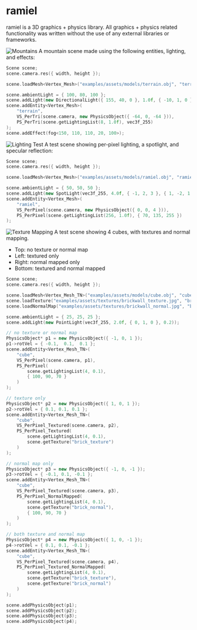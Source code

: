 # ramiel

ramiel is a 3D graphics + physics library. All graphics + physics related functionality was 
written without the use of any external libraries or frameworks.

![Mountains](https://github.com/BenLee8602/ramiel/blob/master/screenshots/perlin_mountain.PNG?raw=true)
A mountain scene made using the following entities, lighting, and effects:
```cpp
Scene scene;
scene.camera.res({ width, height });

scene.loadMesh<Vertex_Mesh>("examples/assets/models/terrain.obj", "terrain");

scene.ambientLight = { 100, 80, 100 };
scene.addLight(new DirectionalLight({ 155, 40, 0 }, 1.0f, { -10, 1, 0 }));
scene.addEntity<Vertex_Mesh>(
    "terrain",
    VS_PerTri(scene.camera, new PhysicsObject({ -64, 0, -64 })),
    PS_PerTri(scene.getLightingList(8, 1.0f), vec3f_255)
);
scene.addEffect(fog<150, 110, 110, 20, 100>);
```

![Lighting Test](https://github.com/BenLee8602/ramiel/blob/master/screenshots/ramiel.PNG?raw=true)
A test scene showing per-pixel lighting, a spotlight, and specular reflection:
```cpp
Scene scene;
scene.camera.res({ width, height });

scene.loadMesh<Vertex_Mesh>("examples/assets/models/ramiel.obj", "ramiel");

scene.ambientLight = { 50, 50, 50 };
scene.addLight(new SpotLight(vec3f_255, 4.0f, { -1, 2, 3 }, { 1, -2, 1 }, 0.1f, 30.0f, 50.0f));
scene.addEntity<Vertex_Mesh>(
    "ramiel",
    VS_PerPixel(scene.camera, new PhysicsObject({ 0, 0, 4 })),
    PS_PerPixel(scene.getLightingList(256, 1.0f), { 70, 135, 255 })
);
```

![Texture Mapping](https://github.com/BenLee8602/ramiel/blob/master/screenshots/brick.PNG?raw=true)
A test scene showing 4 cubes, with textures and normal mapping.
* Top: no texture or normal map
* Left: textured only
* Right: normal mapped only
* Bottom: textured and normal mapped
```cpp
Scene scene;
scene.camera.res({ width, height });

scene.loadMesh<Vertex_Mesh_TN>("examples/assets/models/cube.obj", "cube", true, true);
scene.loadTexture("examples/assets/textures/brickwall_texture.jpg", "brick_texture");
scene.loadNormalMap("examples/assets/textures/brickwall_normal.jpg", "brick_normal");

scene.ambientLight = { 25, 25, 25 };
scene.addLight(new PointLight(vec3f_255, 2.0f, { 0, 1, 0 }, 0.2));

// no texture or normal map
PhysicsObject* p1 = new PhysicsObject({ -1, 0, 1 });
p1->rotVel = { -0.1,  0.1,  0.1 };
scene.addEntity<Vertex_Mesh_TN>(
    "cube",
    VS_PerPixel(scene.camera, p1),
    PS_PerPixel(
        scene.getLightingList(4, 0.1),
        { 100, 90, 70 }
    )
);

// texture only
PhysicsObject* p2 = new PhysicsObject({ 1, 0, 1 });
p2->rotVel = { 0.1, 0.1, 0.1 };
scene.addEntity<Vertex_Mesh_TN>(
    "cube",
    VS_PerPixel_Textured(scene.camera, p2),
    PS_PerPixel_Textured(
        scene.getLightingList(4, 0.1),
        scene.getTexture("brick_texture")
    )
);

// normal map only
PhysicsObject* p3 = new PhysicsObject({ -1, 0, -1 });
p3->rotVel = { -0.1, 0.1, -0.1 };
scene.addEntity<Vertex_Mesh_TN>(
    "cube",
    VS_PerPixel_Textured(scene.camera, p3),
    PS_PerPixel_NormalMapped(
        scene.getLightingList(4, 0.1),
        scene.getTexture("brick_normal"),
        { 100, 90, 70 }
    )
);

// both texture and normal map
PhysicsObject* p4 = new PhysicsObject({ 1, 0, -1 });
p4->rotVel = { 0.1, 0.1, -0.1 };
scene.addEntity<Vertex_Mesh_TN>(
    "cube",
    VS_PerPixel_Textured(scene.camera, p4),
    PS_PerPixel_Textured_NormalMapped(
        scene.getLightingList(4, 0.1),
        scene.getTexture("brick_texture"),
        scene.getTexture("brick_normal")
    )
);

scene.addPhysicsObject(p1);
scene.addPhysicsObject(p2);
scene.addPhysicsObject(p3);
scene.addPhysicsObject(p4);
```
